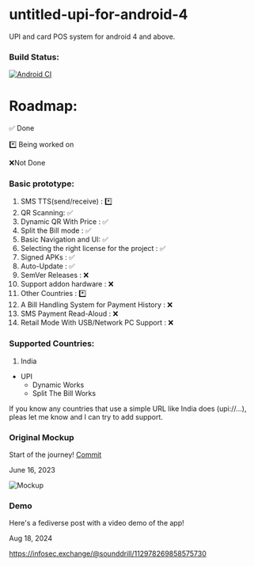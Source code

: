 # untitled-upi-for-android-4
UPI and card POS system for android 4 and above. 

### Build Status:
[![Android CI](https://github.com/Zeus-Institute-of-Technology-Solutions/untitled-upi-for-android-4/actions/workflows/main.yml/badge.svg)](https://github.com/Zeus-Institute-of-Technology-Solutions/untitled-upi-for-android-4/actions/workflows/main.yml)

# Roadmap:
✅ Done

*️⃣ Being worked on

❌Not Done



### Basic prototype:
1. SMS TTS(send/receive) : *️⃣
2. QR Scanning: ✅
3. Dynamic QR With Price : ✅
4. Split the Bill mode : ✅
5. Basic Navigation and UI: ✅
6. Selecting the right license for the project : ✅
7. Signed APKs : ✅
8. Auto-Update : ✅
9. SemVer Releases : ❌
10. Support addon hardware : ❌
11. Other Countries : *️⃣
12. A Bill Handling System for Payment History : ❌
13. SMS Payment Read-Aloud : ❌
14. Retail Mode With USB/Network PC Support : ❌

### Supported Countries:
1. India
- UPI
	- Dynamic Works
	- Split The Bill Works
	
If you know any countries that use a simple URL like India does (upi://...), pleas let me know and I can try to add support.

### Original Mockup

Start of the journey! [Commit](https://github.com/ZeusInstitute-OSS/UPI-Viewer/commit/c68d24024b69288a7b27d72a8c40747f7f5033fd)

June 16, 2023

![Mockup](https://github.com/ZeusInstitute-OSS/UPI-Viewer/assets/84176052/8373ea02-d586-4cbe-8086-56e6b384238d)

### Demo
Here's a fediverse post with a video demo of the app!

Aug 18, 2024

https://infosec.exchange/@sounddrill/112978269858575730
